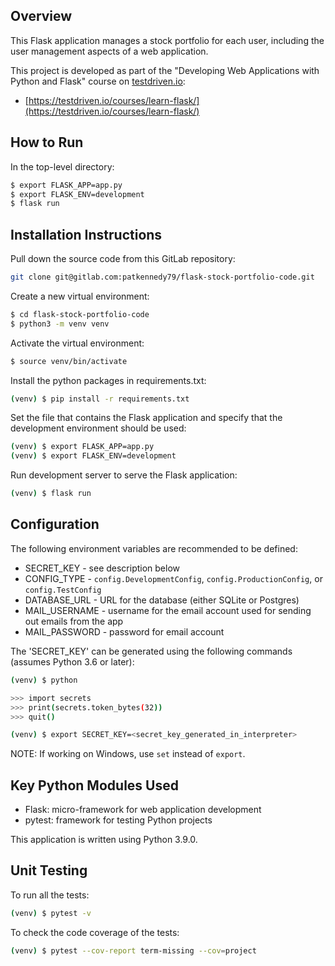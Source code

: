 ## Overview

This Flask application manages a stock portfolio for each user, including the user management aspects of a web application.

This project is developed as part of the "Developing Web Applications with Python and Flask" course on [testdriven.io](https://testdriven.io/courses/learn-flask/):

* [https://testdriven.io/courses/learn-flask/](https://testdriven.io/courses/learn-flask/)

## How to Run

In the top-level directory:

```sh
$ export FLASK_APP=app.py
$ export FLASK_ENV=development
$ flask run
```

## Installation Instructions

Pull down the source code from this GitLab repository:

```sh
git clone git@gitlab.com:patkennedy79/flask-stock-portfolio-code.git
```

Create a new virtual environment:

```sh
$ cd flask-stock-portfolio-code
$ python3 -m venv venv
```

Activate the virtual environment:

```sh
$ source venv/bin/activate
```

Install the python packages in requirements.txt:

```sh
(venv) $ pip install -r requirements.txt
```

Set the file that contains the Flask application and specify that the development environment should be used:

```sh
(venv) $ export FLASK_APP=app.py
(venv) $ export FLASK_ENV=development
```

Run development server to serve the Flask application:

```sh
(venv) $ flask run
```

## Configuration

The following environment variables are recommended to be defined:

* SECRET_KEY - see description below
* CONFIG_TYPE - `config.DevelopmentConfig`, `config.ProductionConfig`, or `config.TestConfig`
* DATABASE_URL - URL for the database (either SQLite or Postgres)
* MAIL_USERNAME - username for the email account used for sending out emails from the app
* MAIL_PASSWORD - password for email account

The 'SECRET_KEY' can be generated using the following commands (assumes Python 3.6 or later):

```sh
(venv) $ python

>>> import secrets
>>> print(secrets.token_bytes(32))
>>> quit()

(venv) $ export SECRET_KEY=<secret_key_generated_in_interpreter>
```

NOTE: If working on Windows, use `set` instead of `export`.

## Key Python Modules Used

- Flask: micro-framework for web application development
- pytest: framework for testing Python projects

This application is written using Python 3.9.0.

## Unit Testing

To run all the tests:

```sh
(venv) $ pytest -v
```

To check the code coverage of the tests:

```sh
(venv) $ pytest --cov-report term-missing --cov=project
```
